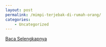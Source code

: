 ```yaml
---
layout: post
permalink: /mimpi-terjebak-di-rumah-orang/
categories:
    - Uncategorized
---
```


[Baca Selengkapnya](/05)